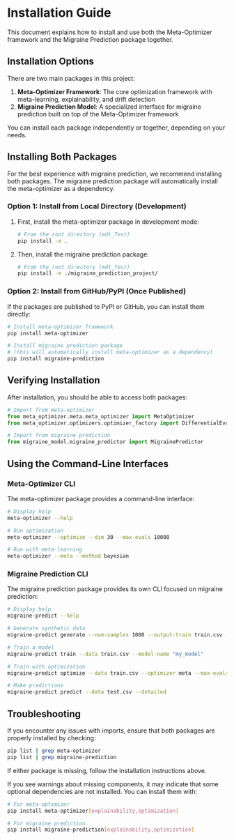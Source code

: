 # Installation Guide

This document explains how to install and use both the Meta-Optimizer framework and the Migraine Prediction package together.

## Installation Options

There are two main packages in this project:

1. **Meta-Optimizer Framework**: The core optimization framework with meta-learning, explainability, and drift detection
2. **Migraine Prediction Model**: A specialized interface for migraine prediction built on top of the Meta-Optimizer framework

You can install each package independently or together, depending on your needs.

## Installing Both Packages

For the best experience with migraine prediction, we recommend installing both packages. The migraine prediction package will automatically install the meta-optimizer as a dependency.

### Option 1: Install from Local Directory (Development)

1. First, install the meta-optimizer package in development mode:
   ```bash
   # From the root directory (mdt_Test)
   pip install -e .
   ```

2. Then, install the migraine prediction package:
   ```bash
   # From the root directory (mdt_Test)
   pip install -e ./migraine_prediction_project/
   ```

### Option 2: Install from GitHub/PyPI (Once Published)

If the packages are published to PyPI or GitHub, you can install them directly:

```bash
# Install meta-optimizer framework
pip install meta-optimizer

# Install migraine prediction package 
# (this will automatically install meta-optimizer as a dependency)
pip install migraine-prediction
```

## Verifying Installation

After installation, you should be able to access both packages:

```python
# Import from meta-optimizer
from meta_optimizer.meta.meta_optimizer import MetaOptimizer
from meta_optimizer.optimizers.optimizer_factory import DifferentialEvolutionOptimizer

# Import from migraine prediction
from migraine_model.migraine_predictor import MigrainePredictor
```

## Using the Command-Line Interfaces

### Meta-Optimizer CLI

The meta-optimizer package provides a command-line interface:

```bash
# Display help
meta-optimizer --help

# Run optimization
meta-optimizer --optimize --dim 30 --max-evals 10000

# Run with meta-learning
meta-optimizer --meta --method bayesian
```

### Migraine Prediction CLI

The migraine prediction package provides its own CLI focused on migraine prediction:

```bash
# Display help
migraine-predict --help

# Generate synthetic data
migraine-predict generate --num-samples 1000 --output-train train.csv --output-test test.csv

# Train a model
migraine-predict train --data train.csv --model-name "my_model"

# Train with optimization
migraine-predict optimize --data train.csv --optimizer meta --max-evals 500

# Make predictions
migraine-predict predict --data test.csv --detailed
```

## Troubleshooting

If you encounter any issues with imports, ensure that both packages are properly installed by checking:

```bash
pip list | grep meta-optimizer
pip list | grep migraine-prediction
```

If either package is missing, follow the installation instructions above.

If you see warnings about missing components, it may indicate that some optional dependencies are not installed. You can install them with:

```bash
# For meta-optimizer
pip install meta-optimizer[explainability,optimization]

# For migraine prediction
pip install migraine-prediction[explainability,optimization]
```
